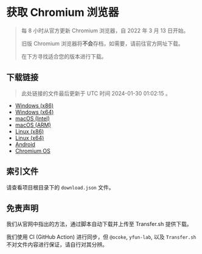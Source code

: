 # 获取 Chromium 浏览器

> 每 8 小时从官方更新 Chromium 浏览器，自 2022 年 3 月 13 日开始。
> 
> 旧版 Chromium 浏览器将**不会**存档，如需要，请前往官方网址下载。
>
> 在下方寻找适合您的版本进行下载。

## 下载链接

> 此处链接的文件最后更新于 UTC 时间 2024-01-30 01:02:15
。

- [Windows (x86)](https://transfer.sh/W8xQPeQU7N/Win.zip)
- [Windows (x64)](https://transfer.sh/1TEs1InYhR/Win_x64.zip)
- [macOS (Intel)](https://transfer.sh/nOdf9XixNP/Mac.zip)
- [macOS (ARM)](https://transfer.sh/tg8cc8Otou/Mac_Arm.zip)
- [Linux (x86)](https://transfer.sh/LOjQJo9W1f/Linux.zip)
- [Linux (x64)](https://transfer.sh/OTDgH9N1pD/Linux_x64.zip)
- [Android](https://transfer.sh/62GcvdfkKI/Android.zip)
- [Chromium OS](https://transfer.sh/vCDrJEqDun/Linux_ChromiumOS_Full.zip)

## 索引文件

请查看项目根目录下的 `download.json` 文件。

## 免责声明

我们从官网中指出的方法，通过脚本自动下载并上传至 Transfer.sh 提供下载。

我们使用 CI (GitHub Action) 进行同步，但 `@ocoke`, `yfun-lab`, 以及 `Transfer.sh` 不对文件内容进行保证，请自行对其分辨。
